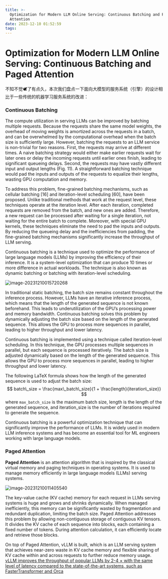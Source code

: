 ```yaml
---
title: >-
  Optimization for Modern LLM Online Serving: Continuous Batching and Paged
  Attention
date: 2023-12-10 01:52:59
tags:
---
```

# Optimization for Modern LLM Online Serving: Continuous Batching and Paged Attention

不知不觉🕊了有点久，本次我们盘点一下面向大模型的服务系统（引擎）的设计相比于一些传统的机器学习服务系统的改进：

### Continuous Batching

The compute utilization in serving LLMs can be improved by batching multiple requests. Because the requests share the same model weights, the overhead of moving weights is amortized across the requests in a batch, and can be overwhelmed by the computational overhead when the batch size is sufficiently large. However, batching the requests to an LLM service is non-trivial for two reasons. First, the requests may arrive at different times. A naive batching strategy would either make earlier requests wait for later ones or delay the incoming requests until earlier ones finish, leading to significant queueing delays. Second, the requests may have vastly different input and output lengths (Fig. 11). A straightforward batching technique would pad the inputs and outputs of the requests to equalize their lengths, wasting GPU computation and memory. 

To address this problem, fine-grained batching mechanisms, such as cellular batching [16] and iteration-level scheduling [60], have been proposed. Unlike traditional methods that work at the request level, these techniques operate at the iteration level. After each iteration, completed requests are removed from the batch, and new ones are added. Therefore, a new request can be processed after waiting for a single iteration, not waiting for the entire batch to complete. Moreover, with special GPU kernels, these techniques eliminate the need to pad the inputs and outputs. By reducing the queueing delay and the inefficiencies from padding, the fine-grained batching mechanisms significantly increase the throughput of LLM serving.

Continuous batching is a technique used to optimize the performance of large language models (LLMs) by improving the efficiency of their inference. It is a system-level optimization that can produce 10 times or more difference in actual workloads. The technique is also known as dynamic batching or batching with iteration-level scheduling.

![image-20231210015720268](http://myimg2.constfrost.com//hw/image-20231210015720268.png)

In traditional static batching, the batch size remains constant throughout the inference process. However, LLMs have an iterative inference process, which means that the length of the generated sequence is not known beforehand. This leads to underutilization of the GPU’s processing power and memory bandwidth. Continuous batching solves this problem by dynamically adjusting the batch size based on the length of the generated sequence. This allows the GPU to process more sequences in parallel, leading to higher throughput and lower latency.

Continuous batching is implemented using a technique called iteration-level scheduling. In this technique, the GPU processes multiple sequences in parallel, but each sequence is processed iteratively. The batch size is adjusted dynamically based on the length of the generated sequence. This allows the GPU to process more sequences in parallel, leading to higher throughput and lower latency.

The following LaTeX formula shows how the length of the generated sequence is used to adjust the batch size:
$$
batch\_size = \frac{max\_batch\_size}{1 + \frac{length}{iteration\_size}}
$$
where `max_batch_size` is the maximum batch size, length is the length of the generated sequence, and iteration_size is the number of iterations required to generate the sequence.

Continuous batching is a powerful optimization technique that can significantly improve the performance of LLMs. It is widely used in modern LLM inference systems and has become an essential tool for ML engineers working with large language models.





### Paged Attention

**Paged Attention** is an attention algorithm that is inspired by the classical virtual memory and paging techniques in operating systems. It is used to manage memory efficiently in large language models (LLMs) serving systems.

![image-20231210011405540](http://myimg2.constfrost.com//hw/image-20231210011405540.png)

The key-value cache (KV cache) memory for each request in LLMs serving systems is huge and grows and shrinks dynamically. When managed inefficiently, this memory can be significantly wasted by fragmentation and redundant duplication, limiting the batch size. Paged Attention addresses this problem by allowing non-contiguous storage of contiguous KV tensors. It divides the KV cache of each sequence into blocks, each containing a fixed number of tokens. During attention calculation, it can efficiently locate and retrieve those blocks.

On top of Paged Attention, vLLM is built, which is an LLM serving system that achieves near-zero waste in KV cache memory and flexible sharing of KV cache within and across requests to further reduce memory usage. [vLLM improves the throughput of popular LLMs by 2-4 × with the same level of latency compared to the state-of-the-art systems, such as FasterTransformer and Orca ](https://arxiv.org/abs/2309.06180)